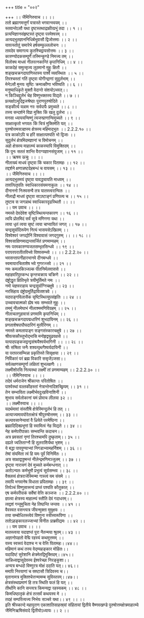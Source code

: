 +++
title = "००२"

+++
।। जैमिनिरुवाच ।। ।।  
ततो ब्रह्मागमत्तूर्णं यत्रास्ते भगवान्स्वयम् ।।  
स्तवान्तेऽसौ यथा दृष्टस्तथाद्राक्षीत्प्रभुं तदा ।। १ ।।  
प्रत्यभिज्ञानसंहृष्टस्तं दृष्ट्वा परमेश्वरम् ।।  
अत्यद्भुतज्ञाननिधिर्बभूवासौ द्विजोत्तमाः ।। २ ।।  
यावत्स्तोतुं समारेभे हर्षसम्फुल्ललोचनः ।।  
तावदेव समागत्य कुतश्चिद्वायसोत्तमः ।। ३ ।।  
कारुण्योदकसम्पूर्णे तस्मिन्कुण्डे निमज्य तम् ।।  
विलोक्य माधवं नीलरत्नकान्तिं कृपानिधिम् ।। ४ ।।  
काकदेहं समुत्सृज्य लुठमानो मुहुः क्षितौ ।।  
शङ्खचक्रगदापाणिस्तस्य पार्श्वे व्यवस्थितः ।। ५ ।।  
तिरश्चस्तां गतिं दृष्ट्वा योगीन्द्राणां सुदुर्लभाम् ।।  
मेनेऽसौ मुनयः सृष्टिः क्रमात्क्षीणा भविष्यति ।। ६ ।।  
मनुष्याधिकृते मुक्तौ वेदान्ते संशयोऽभवत्।।  
न किञ्चिद्दुर्लभं चेह विष्णुभक्तस्य विद्यते ।। ७ ।।  
प्रत्यक्षोऽभूद्द्विजश्रेष्ठाः पुराणपुरुषोदिते ।।  
सङ्कीर्त्य यन्नाम नरः सर्वपापैः प्रमुच्यते ।। ८ ।।  
तस्य सन्दर्शने विप्रा मुक्तिः किं खलु दुर्लभा ।।  
मनसा ध्याययन्विष्णुं त्यजन्प्राणान्विमुच्यते ।। ९ ।।  
साक्षात्कृतो भगवतः किं चित्रं मुक्तिमेति यत् ।।  
पुरुषोत्तमसञ्ज्ञस्य क्षेत्रस्य महिमाद्भुतः ।। 2.2.2.१० ।।  
यत्र काकोऽपि च हरिं साक्षात्पश्यति भो द्विजाः ।।  
सुदुर्लभं क्षेत्रमिदमज्ञानां च विमोचनम् ।।  
अहो क्षेत्रस्य माहात्म्यं काकस्यापि विमुक्तिदम् ।।  
किं पुनः सततं शान्ति वैराग्यज्ञानसंयुजाम् ।। ११ ।।  
।। ऋषय ऊचुः ।। ।।  
नीलाख्यं माधवं दृष्ट्वा किं चकार पितामहः ।। १२ ।।  
तद्दर्शने क्षणान्नष्टदेहबन्धं च वायसम् ।। १३ ।।  
।। जैमिनिरुवाच ।। ।।  
अत्यद्भुतमयं दृष्ट्वा यावद्ध्यायति माधवम् ।।  
तावत्पितृपतिः स्वाधिकारसंयमनाकुलः ।। १४ ।।  
दीनाननो निःश्वसन्वै तत्र यातस्त्वरान्वितः ।।  
नीलाद्रौ माधवं दृष्ट्वा साऽष्टाङ्गं प्रणिपत्य च ।। १५ ।।  
तुष्टाव स जगन्नाथं स्वाधिकारदृढस्थितौ ।। ।।  
।। यम उवाच ।। ।।  
नमस्ते देवदेवेश सृष्टिस्थित्यन्तकारण ।। १६ ।।  
त्वयि प्रोतमिदं सर्वं सूत्रे मणिगणा यथा ।।  
त्वया धृतं त्वया सृष्टं त्वया चाप्यायितं जगत् ।। १७ ।।  
चन्द्रसूर्यादिरूपेण नित्यं भासयसेऽखिलम् ।।  
विश्वेश्वरं जगद्योनिं विश्वावासं जगद्गुरुम् ।। ।। १८ ।।  
विश्वसाक्षिणमाद्यन्तवर्जितं प्रणमाम्यहम् ।।  
नमः परमकारुण्यजलसम्भृतसिन्धवे ।। १९ ।।  
परापरपरातीतविभवे विश्वसम्भवे ।। ।। 2.2.2.२० ।।  
भवसन्तापनीहारभानवे दीनबन्धवे ।।  
स्वमायारचिताशेष भवे गुणरज्जवे ।। २१ ।।  
नमः कमलकिञ्जल्क पीतनिर्मलवाससे ।।  
महाहवरिपुस्कन्ध कृन्तचक्राय चक्रिणे ।। २२ ।।  
दंष्ट्रोद्धृत क्षितिभृते त्रयीमूर्तिमते नमः ।।  
नमो यज्ञवराहाय चन्द्रसूर्याग्निचक्षुषे ।। २३ ।।  
नरसिंहाय दंष्ट्रोग्रमूर्तिद्रावितशत्रवे ।।  
यदपाङ्गविलासैक सृष्टिस्थित्युपसंहृतिः ।। २४ ।।  
उच्चावचात्मको ह्येष भवः सम्भवते मुहुः ।।  
तममुं नीलमेघाभं नीलाश्ममणिविग्रहम् ।। २५ ।।  
नीलाचलगुहावासं प्रणमामि कृपानिधिम् ।।  
शङ्खचक्रगदापद्मधारिणं शुभदायिनम् ।। २६ ।।  
प्रणताशेषपापौघदारिणं मुरवैरिणम् ।।  
नमस्ते कमलापाङ्ग सङ्गसंस्कारचक्षुषे ।। २७ ।।  
श्रीवत्सकौस्तुभोद्भासि मनोहृद्व्यूढवक्षसे ।।  
यत्पादपङ्कजद्वन्द्वसंश्रयैश्वर्यभागिनी ।। ।। २८ ।।  
श्रीः संश्रिता जनैः शश्वत्पृथगैश्वर्यदायिनी ।।  
या परापरसम्भिन्ना प्रकृतिस्ते सिसृक्षया ।। २९ ।।  
निर्विकारं परं ब्रह्म विकारि ससृजेंऽजसा।।  
सर्वलक्षणसम्पूर्णा लक्षितां शुभलक्षणैः ।।  
लक्ष्मीशोरसि नित्यस्था लक्ष्मीं तां प्रणमाम्यहम् ।। 2.2.2.३० ।।  
।। जैमिनिरुवाच ।। ।।  
तदेवं धर्मराजेन श्रीकान्तः परितोषितः ।।  
पार्श्वस्थां वल्लकीहस्तां नेत्रान्तेनादिशच्छ्रियम् ।। ३१ ।।  
तेन सम्भाविता लक्ष्मीर्भवदुःखविनाशिनी ।।  
शुभाय सर्वलोकानां यमं प्रोवाच लीलया ३२ ।।  
।। लक्ष्मीरुवाच ।। ।।  
यदर्थमावां संस्तौषि क्षेत्रेस्मिन्दुर्लभं हि तत् ।।  
अत्याज्यमावयोरेतत्क्षेत्रं श्रीपुरुषोत्तमम् ।। ३३ ।।  
कल्पावसानेप्यावां वै ध्रियेते परमेष्ठिना ।।  
ब्रह्मादिदिक्प्रभूणां हि स्वामित्वं नेह विद्यते ।। ३४ ।।  
नेह कर्मपरीपाकाः सम्भवन्ति कदाचन।।  
अत्र प्रवसतां नृणां तिरश्चामपि दुष्कृताम्।। ३५ ।।  
दह्यते ज्वलिताग्नौ हि तूलराशिर्यथा भृशम् ।।  
ये बद्धा पापपुण्याभ्यां निगडाभ्यामहर्निशम् ।। ३६ ।।  
तेषां संयमिता त्वं हि यमः पूर्वं विनिर्मितः ।।  
अत्र साक्षाद्वपुष्मन्तं नीलेन्द्रमणिमञ्जुलम् ।। ३७ ।।  
दृष्ट्वा नारायणं देवं मुच्यते कर्मबन्धनात् ।।  
अतोऽन्यतः कर्मभूमौ प्रभुत्वं सूर्यसम्भव ।। ३८ ।।  
वैक्लव्यं क्षेत्रराजेस्मिन्मा गास्त्वं यम संयमे ।।  
तवापि भगवानेष विधाता प्रपितामहः ।। ३९ ।।  
तिर्यञ्चं विष्णुसारूप्यं प्राप्तं पश्यति कौतुकात् ।।  
एष कर्मपरीपाकं सर्वेषां वेत्ति कञ्जजः ।। 2.2.2.४० ।।  
ज्ञात्वा क्षेत्रस्य माहात्म्यं स्तौति देवं गदाधरम्।।  
त्वद्वशं गन्तुमुचिता नेह तिष्ठन्ति जन्तवः ।। ४१ ।।  
वैवस्वत वसन्त्यत्र जीवन्मुक्ता मुमुक्षवः ।।  
तया सम्बोधितस्त्वेवं विष्णुना स्त्रीस्वरूपिणा ।।  
ततोऽहङ्कारलज्जाभ्यां विनीतः प्राब्रवीद्यमः ।। ४२ ।।  
।। यम उवाच ।। ।।  
मातस्त्वया यदाज्ञप्तं पुरा नैतन्मया श्रुतम्।। ४३ ।।  
अज्ञानोपहतो वेद्मि रहस्यं कथमुत्तमम् ।।  
यस्य स्वरूपं वेदाश्च न च वेत्ति पितामहः।।४४।।  
महिमानं कथं तस्य वेद्म्यहङ्कार मोहितः।।  
यदादिष्टं सुरेशानि क्षेत्रमेतद्विमु्क्तिदम्।।४५।।  
सान्निध्याद्वासुदेवस्य ईश्वरेच्छा निरङ्कुशा।।  
अन्यत्र बन्धदो विष्णुरत्र मोक्षं ददाति यत्।। ४६।।  
ममापि निरयाणां च स्रष्टासौ त्रिदिवस्य च।।  
मृतानामत्र मुक्तिश्चेत्तन्मामम्ब सुविस्तरम्।।४७।।  
क्षेत्रसंस्थाप्रमाणं हि तत्र स्थिति फलं हि यत् ।।  
तीर्थानि कानि सन्त्यत्र किमन्यद्वा रहस्यकम् ।। ४८ ।।  
किमधिष्ठातृकं क्षेत्रं तत्सर्वं कथयस्व मे ।।  
तदहं सम्परित्यज्य निर्भयः सञ्चरे यथा।। ४९ ।। ।।  
इति श्रीस्कान्दे महापुराण एकाशातिसाहस्र्यां संहितायां द्वितीये वैष्णवखण्डे पुरुषोत्तमक्षेत्रमाहात्म्ये जैमिनिऋषिसंवादे द्वितीयोऽध्यायः ।। २ ।।